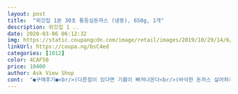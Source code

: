 ```yaml
---
layout: post 
title:  "외갓집 1분 30초 통등심돈까스 (냉동), 650g, 1개" 
description: 외갓집 1 ..
date: 2020-03-06 06:12:32 
img: https://static.coupangcdn.com/image/retail/images/2019/10/29/14/6/3a0c8c81-f60c-4393-b2d0-6a4aa9ef3b97.jpg 
linkUrl: https://coupa.ng/bsC4ed 
categories: [1012] 
color: 4CAF50 
price: 10400 
author: Ask View Shop 
cont:  "●구매후기●<br/>(다른점이 있다면 기름이 빠져나온다<br/>(바삭한 돈까스 싫어하거나<br/>*동봉된 소스 저는 찍먹파라 충분했어요<br/>1개당 100g이구요.<br/> 4,5살 두딸아이가 나눠먹으니 딱맞구요.<br/><br/>1번<br/> -전자렌지 1분30초<br/>2020.<br/>4.<br/>14.<br/>   9,900원<br/>2020.<br/>4.<br/>16.<br/>   9,900원<br/>2020.<br/>4.<br/>22.<br/>   9,900원<br/>2번<br/> -에어프라이어 180도 10분<br/>2번이랑 비슷하게 더 바삭하고 맛있어요<br/>3번<br/> -전자렌지 1분30초/에어프라이어 180도 5분<br/>4,5살 두아이 반찬으로 구매했어요.<br/><br/>90%정도 막튀긴 돈가스 식감이네요.<br/><br/>=========================<br/>● 1만원 이내<br/>● 2020.<br/>4.<br/>9.<br/>     9,900원<br/>● 간편조리 여부 확인<br/> - 기름에 튀기거나 구워야 하는거면... <br/>일이 많아져서 기피.<br/><br/>● 고기 질기지 않고 냄새 없고 맛있어요<br/>● 냉동 돈까스 650g<br/>● 냉동이라서 전자랜지에 1분 해동하고... <br/>에어프라이기 200도 10분 조리.<br/> 기름 많이 나와요<br/>● 네식구가 한번에 먹을 양이라 남기지 않아서 좋음.<br/><br/>● 돈까스 5개 + 소스 5개<br/>● 말사믹 식초 뿌려서 접시에 함께 세팅^^<br/>● 배송받고 소스는 꺼내서 냉장보관 합니다.<br/> 그래야 소스가 얼지 않고, 소스갯수보고 냉동실에 돈까스 몇개남았구나... <br/>.<br/>예상해요^^<br/>● 소스까지 들어있어 좋음.<br/> 소스 맛있어요.<br/> 일반 돈까스 소스보다 좀더 묽고 과일맛 나요.<br/><br/>● 신선배송<br/>● 양이 많은것 싫음.<br/><br/>● 엄마가 해주지 않아도... <br/>.<br/> 아이들끼리 배고플때 에어프라이기에 조리해 먹을수 있어요^^<br/>● 에어프라이어 이용가능 확인.<br/> 튀겨져 나온거니까 에어프라이어에 10분이면 먹을수 있으니 좋음.<br/><br/>● 우동도 끓여서 함께 세트메뉴로^^ 집에서도 식당 분위기^^.<br/><br/>● 웍에 오리브오일 두르고 시금치와 야채들 살짝만 볶는다<br/>● 유통기한<br/> - 8개월 넘게 남았음<br/>● 재구매 의사 있음<br/>● 전자랜지에 1분▶️에어프라이어에 200도 10분.<br/> 조리하니 딱 좋아요^^(모든 냉동식품 전자랜지에 1분후에 에어프라기 조리하면 속은 촉촉하고 겉은 바삭해요^^)<br/>● 집에 있는 재료들<br/> -시금치 토마토 파프리카<br/>● 파인애플이 있어서 추가했어요.<br/><br/>● 한번에 먹어치울 양이 좋음.<br/><br/>.<br/> ★가장 만족스러운점은 1인분씩 소분되어있는점이예요.<br/><br/>.<br/> ★고기두께는 보통이예요.<br/> 통등심돈가스까지는 아니고, 남산돈가스처럼 얇지도않아요.<br/> 보통 돈가스집 두께네요.<br/><br/>.<br/> ★다만 아쉬운점은.<br/>.<br/>양이 작아요.<br/><br/>.<br/> ★소스맛은 평범해요.<br/> 보통의 돈가스소스인데 좀더 새콤해요.<br/><br/>.<br/> ★와.<br/> 기대이상이네요.<br/><br/>《선택기준》<br/>《시금치 샐러드》<br/>《평가》<br/>가격도 저렴한편은 아니죠.<br/> 1개당 2천원 조금안되니까요.<br/><br/>간편한 에어프라이어용 돈가스를 검색하다가 후기가 좋아서 믿고 첫구매합니다.<br/><br/>게다가 전자렌지 조리가능 제품이라는거!<br/>구매가 <br/> - 9,900원 (20.<br/>4.<br/>12)<br/>그럼에도 아이들이랑 신랑이 그자리에서 순삭했어요.<br/><br/>기름 빼고 드시고 싶은분들 추천)<br/>너무맛있대요 ㅎㅎ<br/>돈까스+소스 포함이라 시켜봤어요<br/>로켓프레시로 식자재 자주시키는데 늘 신선하고 녹지않게 잘 배송이되네요.<br/><br/>막 튀긴 돈가스처럼 고기가 촉촉해요.<br/><br/>맛있어서 계속 재구매 중이에요~.<br/><br/>바삭하고 맛있어요<br/>반찬하기 귀찮을때 바로 먹기 좋아요<br/>보통 에어프라이어로 조리하면 뻑뻑해지거나 질길수있거든요? 이제품 전혀 뻑뻑함이없어요.<br/><br/>성인은 메인으로만 먹기에는 2개 돌려야해요.<br/><br/>소스 부어먹는 분들에게 추천!)<br/>애들이 집에서 삼시세끼 먹어야하니 돈까스 메뉴 좋아요^^<br/>완전 적셔 드시는 분들은 소스 더 준비해주세요!<br/>요즘 삼시세끼 해 먹여야 하는 상황에 너무 힘듦.<br/><br/>익으니까 크기가 조금 작아져요.<br/> 아들은 하나 먹고 모자라다해서 바로 하나 더 조리해 줬어요.<br/><br/>재주문하려구요~<br/>조금 눅눅해도 괜찮았어요<br/>중간에 한번 뒤집어주기<br/>집에 시금치가 있어서 활용... <br/><br/>찍먹하니까 바삭하게 먹을수 있어요<br/>통째로 들어있는 제품은 냉동실보관시 서로 들러붙어서 떼어내기 어렵거나.<br/>.<br/>성에가 끼는 경우가있어요.<br/><br/>튀김옷부분은 기름기도 꽤많고 바삭바삭해요.<br/><br/>한끼 식사로 모두 클리어~^^<br/>후기에 다들 추천하길래 해봤던<br/>" 
---
```

